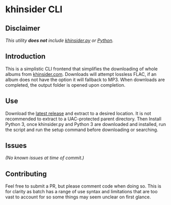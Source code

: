 # khinsider CLI

## Disclaimer

_This utility **does not** include [khinsider.py](https://github.com/obskyr/khinsider) or [Python](https://www.python.org/downloads/)._

## Introduction

This is a simplistic CLI frontend that simplifies the downloading of whole albums from [khinsider.com](https://downloads.khinsider.com/game-soundtracks). Downloads will attempt lossless FLAC, if an album does not have the option it will fallback to MP3. When downloads are completed, the output folder is opened upon completion.

## Use

Download the [latest release](https://github.com/MrMendelli/khinsider-CLI/releases/latest) and extract to a desired location. It is not recommended to extract to a UAC-protected parent directory. Then Install Python 3, once khinsider.py and Python 3 are downloaded and installed, run the script and run the setup command before downloading or searching.

## Issues
_(No known issues at time of commit.)_

## Contributing

Feel free to submit a PR, but please comment code when doing so. This is for clarity as batch has a range of use syntax and limitations that are too vast to account for so some things may seem unclear on first glance. 


